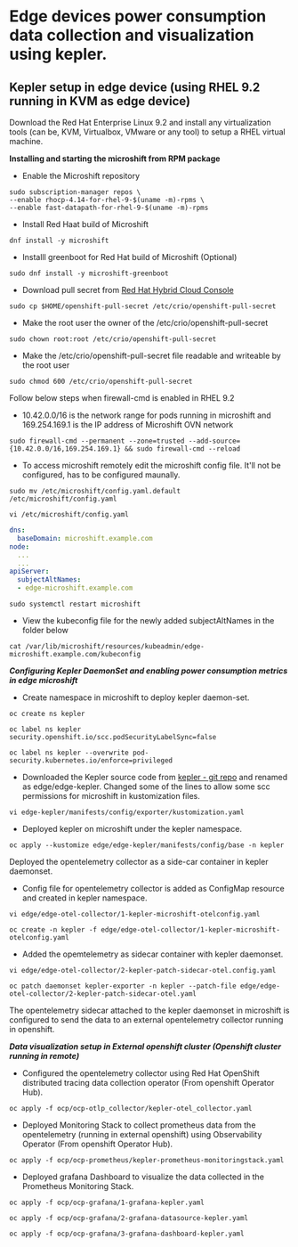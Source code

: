 # Edge devices power consumption data collection and visualization using kepler.


## Kepler setup in edge device (using RHEL 9.2 running in KVM as edge device)


Download the Red Hat Enterprise Linux 9.2 and
install any virtualization tools (can be, KVM, Virtualbox, VMware or any tool) to setup a RHEL virtual machine.

**Installing and starting the microshift from RPM package**


- Enable the Microshift repository
```
sudo subscription-manager repos \
--enable rhocp-4.14-for-rhel-9-$(uname -m)-rpms \
--enable fast-datapath-for-rhel-9-$(uname -m)-rpms
```

- Install Red Haat build of Microshift
``` 
dnf install -y microshift
```

- Installl greenboot for Red Hat build of Microshift (Optional)
```
sudo dnf install -y microshift-greenboot
```

- Download pull secret from [Red Hat Hybrid Cloud Console](https://console.redhat.com/openshift/install/pull-secret)
```
sudo cp $HOME/openshift-pull-secret /etc/crio/openshift-pull-secret

```
- Make the root user the owner of the /etc/crio/openshift-pull-secret
```
sudo chown root:root /etc/crio/openshift-pull-secret
```

- Make the /etc/crio/openshift-pull-secret file readable and writeable by the root user
```
sudo chmod 600 /etc/crio/openshift-pull-secret
```

Follow below steps when firewall-cmd is enabled in RHEL 9.2

- 10.42.0.0/16 is the network range for pods running in microshift and 169.254.169.1 is the IP address of Microshift OVN network
```
sudo firewall-cmd --permanent --zone=trusted --add-source={10.42.0.0/16,169.254.169.1} && sudo firewall-cmd --reload
```

- To access microshift remotely edit the microshift config file. It'll not be configured, has to be configured maunally.  



```
sudo mv /etc/microshift/config.yaml.default /etc/microshift/config.yaml
```

```
vi /etc/microshift/config.yaml
```

```yaml
dns:
  baseDomain: microshift.example.com
node:
  ...
  ...
apiServer:
  subjectAltNames:
  - edge-microshift.example.com
```


```
sudo systemctl restart microshift
```

- View the kubeconfig file for the newly added subjectAltNames in the folder below

```
cat /var/lib/microshift/resources/kubeadmin/edge-microshift.example.com/kubeconfig
```


***Configuring Kepler DaemonSet and enabling power consumption metrics in edge microshift***

- Create namespace in microshift to deploy kepler daemon-set.
```
oc create ns kepler
```

```
oc label ns kepler security.openshift.io/scc.podSecurityLabelSync=false
```


```
oc label ns kepler --overwrite pod-security.kubernetes.io/enforce=privileged
```

- Downloaded the Kepler source code from [kepler - git repo](https://github.com/sustainable-computing-io/kepler) and renamed as edge/edge-kepler. Changed some of the lines to allow some scc permissions for microshift in kustomization files.

```
vi edge-kepler/manifests/config/exporter/kustomization.yaml
```

- Deployed kepler on microshift under the kepler namespace.
```
oc apply --kustomize edge/edge-kepler/manifests/config/base -n kepler
```

Deployed the opentelemetry collector as a side-car container in kepler daemonset.

-  Config file for opentelemetry collector is added as ConfigMap resource and created in kepler namespace.

```
vi edge/edge-otel-collector/1-kepler-microshift-otelconfig.yaml
```
```
oc create -n kepler -f edge/edge-otel-collector/1-kepler-microshift-otelconfig.yaml
```

- Added the opemtelemetry as sidecar container with kepler daemonset.
```
vi edge/edge-otel-collector/2-kepler-patch-sidecar-otel.config.yaml
```
```
oc patch daemonset kepler-exporter -n kepler --patch-file edge/edge-otel-collector/2-kepler-patch-sidecar-otel.yaml
```

The opentelemetry sidecar attached to the kepler daemonset in microshift is configured to send the data to an external opentelemetry collector running in openshift.

***Data visualization setup in External openshift cluster (Openshift cluster running in remote)***

- Configured the opentelemetry collector using Red Hat OpenShift distributed tracing data collection operator (From openshift Operator Hub).
```
oc apply -f ocp/ocp-otlp_collector/kepler-otel_collector.yaml
```

- Deployed Monitoring Stack to collect prometheus data from the opentelemetry (running in external openshift) using Observability Operator (From openshift Operator Hub).
```
oc apply -f ocp/ocp-prometheus/kepler-prometheus-monitoringstack.yaml
```

- Deployed grafana Dashboard to visualize the data collected in the Prometheus Monitoring Stack.
```
oc apply -f ocp/ocp-grafana/1-grafana-kepler.yaml
``` 
```
oc apply -f ocp/ocp-grafana/2-grafana-datasource-kepler.yaml
```

```
oc apply -f ocp/ocp-grafana/3-grafana-dashboard-kepler.yaml
```